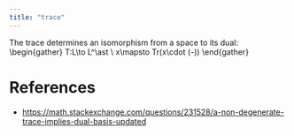 ```yaml
---
title: "trace"
---
```


The trace determines an isomorphism from a space to its dual: \begin{gather} T:L\to L^\ast \\ x\mapsto Tr(x\cdot (-)) \end{gather}

# References
 - https://math.stackexchange.com/questions/231528/a-non-degenerate-trace-implies-dual-basis-updated